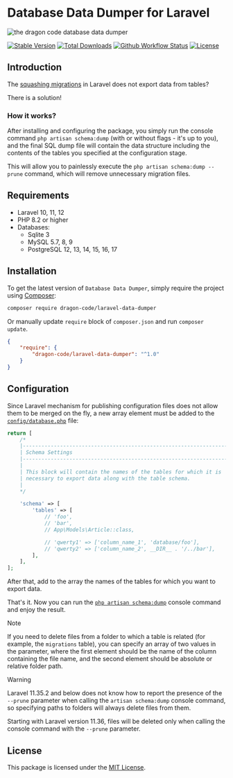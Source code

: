 # Database Data Dumper for Laravel

![the dragon code database data dumper](https://preview.dragon-code.pro/the-dragon-code/database-data-dumper.svg?brand=laravel)

[![Stable Version][badge_stable]][link_packagist]
[![Total Downloads][badge_downloads]][link_packagist]
[![Github Workflow Status][badge_build]][link_build]
[![License][badge_license]][link_license]

## Introduction

The [squashing migrations](https://laravel.com/docs/migrations#squashing-migrations) in Laravel does not export data
from tables?

There is a solution!

### How it works?

After installing and configuring the package, you simply run the console command `php artisan schema:dump` (with or
without flags - it's up to you), and the final SQL dump file will contain the data structure including the contents of
the tables you specified at the configuration stage.

This will allow you to painlessly execute the `php artisan schema:dump --prune` command, which will remove unnecessary
migration files.

## Requirements

- Laravel 10, 11, 12
- PHP 8.2 or higher
- Databases:
    - Sqlite 3
    - MySQL 5.7, 8, 9
    - PostgreSQL 12, 13, 14, 15, 16, 17

## Installation

To get the latest version of `Database Data Dumper`, simply require the project
using [Composer](https://getcomposer.org):

```Bash
composer require dragon-code/laravel-data-dumper
```

Or manually update `require` block of `composer.json` and run `composer update`.

```json
{
    "require": {
        "dragon-code/laravel-data-dumper": "^1.0"
    }
}
```

## Configuration

Since Laravel mechanism for publishing configuration files does not allow them to be merged on the fly,
a new array element must be added to the [`config/database.php`](config/settings.php) file:

```php
return [
    /*
    |--------------------------------------------------------------------------
    | Schema Settings
    |--------------------------------------------------------------------------
    |
    | This block will contain the names of the tables for which it is
    | necessary to export data along with the table schema.
    |
    */

    'schema' => [
        'tables' => [
            // 'foo',
            // 'bar',
            // App\Models\Article::class,

            // 'qwerty1' => ['column_name_1', 'database/foo'],
            // 'qwerty2' => ['column_name_2', __DIR__ . '/../bar'],
        ],
    ],
];
```

After that, add to the array the names of the tables for which you want to export data.

That's it. Now you can run the [`php artisan schema:dump`](https://laravel.com/docs/migrations#squashing-migrations)
console command and enjoy the result.

> [!NOTE]
>
> If you need to delete files from a folder to which a table is related (for example, the `migrations` table),
> you can specify an array of two values in the parameter, where the first element should be the name of the column
> containing the file name, and the second element should be absolute or relative folder path.

> [!WARNING]
>
> Laravel 11.35.2 and below does not know how to report the presence of the `--prune` parameter when calling the
> `artisan schema:dump` console command, so specifying paths to folders will always delete files from them.
>
> Starting with Laravel version 11.36, files will be deleted only when calling the console command with the
> `--prune` parameter.


## License

This package is licensed under the [MIT License](LICENSE).


[badge_build]:          https://img.shields.io/github/actions/workflow/status/TheDragonCode/laravel-data-dumper/tests.yml?style=flat-square

[badge_downloads]:      https://img.shields.io/packagist/dt/dragon-code/laravel-data-dumper.svg?style=flat-square

[badge_license]:        https://img.shields.io/packagist/l/dragon-code/laravel-data-dumper.svg?style=flat-square

[badge_stable]:         https://img.shields.io/github/v/release/TheDragonCode/laravel-data-dumper?label=stable&style=flat-square

[link_build]:           https://github.com/TheDragonCode/laravel-data-dumper/actions

[link_license]:         LICENSE

[link_packagist]:       https://packagist.org/packages/dragon-code/laravel-data-dumper
